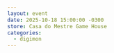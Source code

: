 ```yaml
---
layout: event
date: 2025-10-18 15:00:00 -0300
store: Casa do Mestre Game House
categories:
  - digimon
---
```


